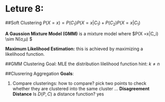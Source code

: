 
# Leture 8: 
##Soft Clustering
$P(X=x) = P(C_1)P(X=x|C_1) + P(C_2)P(X=x|C_1)$

**A Gaussion Mixture Model (GMM)** is a mixture model where $P(X =x|C_i) \sim N(σ,μ) $

**Maximum Likelihood Estimation:**  this is achieved by maximizing a likelihood function. 


##GMM Clustering
Goal: MLE the distribution lilelihood function
hint: $k \neq n$ 

##Clusrering Aggregation
**Goals**:
1. Compare clusterings: 
how to compare? pick two points to check whether they are clustered into the same cluster
...
**Disagreement Distance**
Is $D(P,C)$ a distance function? yes



